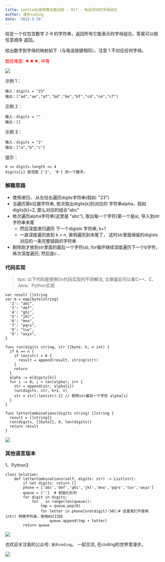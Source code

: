 ```yaml
---
title: LeetCode高频算法面试题 - 017 - 电话号码的字母组合
author: 漫步coding
date: '2022-5-26'
---
```


给定一个仅包含数字 2-9 的字符串，返回所有它能表示的字母组合。答案可以按 任意顺序 返回。

给出数字到字母的映射如下（与电话按键相同）。注意 1 不对应任何字母。

<font color=#FF000 >题目难度: ★★★, 中等</font>


![](https://images.xiaozhuanlan.com/uploads/photo/2022/5e8889ab-9420-4d54-baed-7ce8deaaa53a.png)

示例 1：

```
输入：digits = "23"
输出：["ad","ae","af","bd","be","bf","cd","ce","cf"]
```

示例 2：

```
输入：digits = ""
输出：[]
```

示例 3：

```
输入：digits = "2"
输出：["a","b","c"]
```

提示：

```
0 <= digits.length <= 4
digits[i] 是范围 ['2', '9'] 的一个数字。
```

### 解题思路

- 使用递归， 从左往右遍历digits字符串(假如: "23")
- 当遍历第k位置字符串, 依次取出digits[k]的对应的 字符串alpha，假如digits[k]=2, 那么对应的组合"abc"  
- 依次遍历alpha字符串(这里是 "abc"), 取出每一个字符(第一个是a), 导入到str字符串末尾
  - 然后深度递归遍历 下一个digists 字符串, k+1
  - 一直深度遍历直到 k = n, 表明遍历到末尾了， 这时str里面保留的digists 对应的一条完整链路的字符串   
- 剔除刚才放到str里面的最后一个字符(a), for循环继续深度遍历下一个b字符， 再次深度遍历; 然后是c...  

### 代码实现

> tips: 以下代码是使用Go代码实现的不同解法, 文章最后可以看C++、C、Java、Python实现

```
var result []string
var m = map[byte]string{
  '2': "abc",
  '3': "def",
  '4': "ghi",
  '5': "jkl",
  '6': "mno",
  '7': "pqrs",
  '8': "tuv",
  '9': "wxyz",
}

func run(digits string, str []byte, k, n int) {
  if k == n {
    if len(str) > 0 {
      result = append(result, string(str))
    }
    return
  }
  alpha := m[digits[k]]
  for i := 0; i < len(alpha); i++ {
    str = append(str, alpha[i])
    run(digits, str, k+1, n)
    str = str[:len(str)-1] // 剔除str最后一个字符 alpha[i]
  }
}

func letterCombinations(digits string) []string {
  result = []string{}
  run(digits, []byte{}, 0, len(digits))
  return result
}
```

![](https://images.xiaozhuanlan.com/uploads/photo/2022/e6ea52b3-70be-4b0b-918e-4ad356422763.png!large)


### 其他语言版本

1、Python3

```
class Solution:
    def letterCombinations(self, digits: str) -> List[str]:
        if not digits: return []
        phone = ['abc','def','ghi','jkl','mno','pqrs','tuv','wxyz']
        queue = ['']  # 初始化队列
        for digit in digits:
            for _ in range(len(queue)):
                tmp = queue.pop(0)
                for letter in phone[ord(digit)-50]:# 这里我们不使用 int() 转换字符串，使用ASCII码
                    queue.append(tmp + letter)
        return queue
```


![](https://images.xiaozhuanlan.com/uploads/photo/2022/e1cd7811-5a68-4c4e-ac2c-d34a0568a431.png)


也欢迎关注我的公众号: `漫步coding`。 一起交流, 在coding的世界里漫步。

![](https://images.xiaozhuanlan.com/uploads/photo/2022/5cb0c91e-fd83-4a04-8df6-65fb602b3834.png)